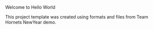 Welcome to Hello World

This project template was created using formats and files from Team Hornets NewYear demo.


